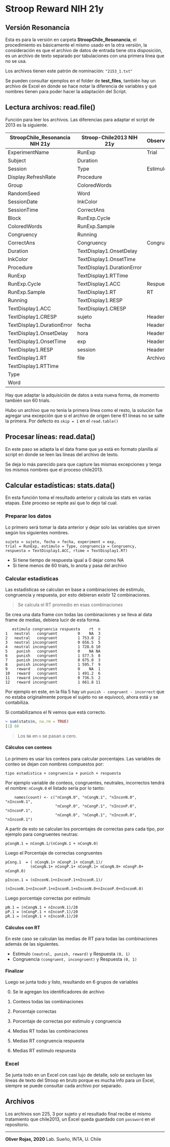 # Stroop Reward NIH 21y

## Versión Resonancia

Esta es para la versión en carpeta **StroopChile_Resonancia**, el procedimiento es básicamente el mismo usado en la otra versión, la consideración es que el archivo de datos de entrada tiene otra disposición, es un archivo de texto separado por tabulaciones con una primera línea que no se usa.

Los archivos tienen este patrón de nominación: `"2153_1.txt"` 

Se pueden consultar ejemplos en el folder de **test_files**, también hay un archivo de Excel en donde se hace notar la diferencia de variables y qué nombres tienen para poder hacer la adaptación del Script.

## Lectura archivos: read.file()

Función para leer los archivos. Las diferencias para adaptar el script de 2013 es la siguiente.

| StroopChile_Resonancia  NIH 21y | Stroop-Chile2013  NIH 21y  | Observacion |
| ------------------------------- | -------------------------- | ----------- |
| ExperimentName                  | RunExp                     | Trial       |
| Subject                         | Duration                   |             |
| Session                         | Type                       | Estimulo    |
| Display.RefreshRate             | Procedure                  |             |
| Group                           | ColoredWords               |             |
| RandomSeed                      | Word                       |             |
| SessionDate                     | InkColor                   |             |
| SessionTime                     | CorrectAns                 |             |
| Block                           | RunExp.Cycle               |             |
| ColoredWords                    | RunExp.Sample              |             |
| Congruency                      | Running                    |             |
| CorrectAns                      | Congruency                 | Congruencia |
| Duration                        | TextDisplay1.OnsetDelay    |             |
| InkColor                        | TextDisplay1.OnsetTime     |             |
| Procedure                       | TextDisplay1.DurationError |             |
| RunExp                          | TextDisplay1.RTTime        |             |
| RunExp.Cycle                    | TextDisplay1.ACC           | Respuesta   |
| RunExp.Sample                   | TextDisplay1.RT            | RT          |
| Running                         | TextDisplay1.RESP          |             |
| TextDisplay1.ACC                | TextDisplay1.CRESP         |             |
| TextDisplay1.CRESP              | sujeto                     | Header      |
| TextDisplay1.DurationError      | fecha                      | Header      |
| TextDisplay1.OnsetDelay         | hora                       | Header      |
| TextDisplay1.OnsetTime          | exp                        | Header      |
| TextDisplay1.RESP               | session                    | Header      |
| TextDisplay1.RT                 | file                       | Archivo     |
| TextDisplay1.RTTime             |                            |             |
| Type                            |                            |             |
| Word                            |                            |             |

Hay que adaptar la adquisición de datos a esta nueva forma, de momento también son 60 trials.

Hubo un archivo que no tenia la primera línea como el resto, la solución fue agregar una excepción que si el archivo de origen tiene 61 líneas no se salte la primera. Por defecto es `skip = 1` en el `read.table()`



## Procesar líneas: read.data()

En este paso se adapta la el data frame que ya está en formato planilla al script en donde se leen las líneas del archivo de texto.

Se deja lo más parecido para que capture las mismas excepciones y tenga los mismos nombres que el proceso chile2013.



## Calcular estadísticas: stats.data()

En esta función toma el resultado anterior y calcula las stats en varias etapas. Este proceso se repite así que lo dejo tal cual.

### Preparar los datos

Lo primero será tomar la data anterior y dejar solo las variables que sirven según los siguientes nombres.

```
sujeto = sujeto, fecha = fecha, experiment = exp, 
trial = RunExp, estimulo = Type, congruencia = Congruency, 
respuesta = TextDisplay1.ACC, rtime = TextDisplay1.RT)
```

- Si tiene tiempo de respuesta igual a 0 dejar como NA
- Si tiene menos de 60 trials, lo anota y pasa del archivo

### Calcular estadísticas

Las estadísticas se calculan en base a combinaciones de estimulo, congruencia y respuesta, por esto debieran existir 12 combinaciones. 

> Se calcula el RT promedio en esas combinaciones

Se crea una data frame con todas las combinaciones y se lleva al data frame de medias, debiera lucir de esta forma.

```
   estimulo congruencia respuesta    rt  n
1   neutral   congruent         0    NA  3
2   neutral   congruent         1 753.0  2
3   neutral incongruent         0 656.5  5
4   neutral incongruent         1 728.6 10
5    punish   congruent         0    NA NA
6    punish   congruent         1 577.5  8
7    punish incongruent         0 675.0  3
8    punish incongruent         1 595.7  9
9    reward   congruent         0    NA  1
10   reward   congruent         1 491.2  6
11   reward incongruent         0 736.5  2
12   reward incongruent         1 661.8 11
```

Por ejemplo en este, en la fila 5 hay un `punish - congruent - incorrect` que no estaba originalmente porque el sujeto no se equivocó, ahora está y se contabiliza.

Si contabilizamos el N vemos que está correcto.

```R
> sum(stats$n, na.rm = TRUE)
[1] 60
```

> Los `NA` en `n` se pasan a cero.

#### Cálculos con conteos

Lo primero es usar los conteos para calcular porcentajes. Las variables de conteo se dejan con nombres compuestos por:

```
tipo estadistica + congruencia + punich + respuesta
```

 Por ejemplo variable de conteos, congruentes, neutrales, incorrectos tendrá el nombre: `nCongN.0` el listado sería por lo tanto:

```
	names(count) <- c("nCongN.0", "nCongN.1", "nInconN.0", "nInconN.1",
	                  "nCongP.0", "nCongP.1", "nInconP.0", "nInconP.1",
	                  "nCongR.0", "nCongR.1", "nInconR.0", "nInconR.1")
```

A partir de esto se calculan los porcentajes de correctas para cada tipo, por ejemplo para congruentes neutras:

```
pCongN.1 = nCongN.1/(nCongN.1 + nCongN.0)
```

Luego el Porcentaje de correctas congruentes

```
pCong.1  = ( nCongN.1+ nCongP.1+ nCongR.1)/
           (nCongN.1+ nCongP.1+ nCongR.1+ nCongN.0+ nCongP.0+ nCongR.0)
           
pIncon.1 = (nInconN.1+nInconP.1+nInconR.1)/
           (nInconN.1+nInconP.1+nInconR.1+nInconN.0+nInconP.0+nInconR.0)
```

Luego porcentaje correctas por estimulo

```
pN.1 = (nCongN.1 + nInconN.1)/20
pP.1 = (nCongP.1 + nInconP.1)/20
pR.1 = (nCongR.1 + nInconR.1)/20
```

#### Cálculos con RT

En este caso se calculan las medias de RT para todas las combinaciones además de las siguientes.

* Estimulo `(neutral, punish, reward)` y Respuesta `(0, 1)`
* Congruencia `(congruent, incongruent)` y Respuesta `(0, 1)`

#### Finalizar

Luego se junta todo y listo, resultando en 6 grupos de variables

0. Se le agregan los identificadores de archivo

1. Conteos todas las combinaciones
2. Porcentaje correctas
3. Porcentaje de correctas por estimulo y congruencia
4. Medias RT todas las combinaciones
5. Medias RT congruencia respuesta
6. Medias RT estimulo respuesta

### Excel

Se junta todo en un Excel con casi lujo de detalle, solo se excluyen las líneas de texto del Stroop en bruto porque es mucha info para un Excel, siempre se puede consultar cada archivo por separado.

## Archivos

Los archivos son 225, 3 por sujeto y el resultado final recibe el mismo tratamiento que chile2013, un Excel queda guardado con `password` en el repositorio.





---

**Oliver Rojas, 2020** 
Lab. Sueño, INTA, U. Chile






















